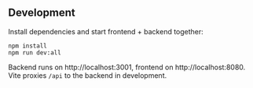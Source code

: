 ## Development

Install dependencies and start frontend + backend together:

```
npm install
npm run dev:all
```

Backend runs on http://localhost:3001, frontend on http://localhost:8080. Vite proxies `/api` to the backend in development.


